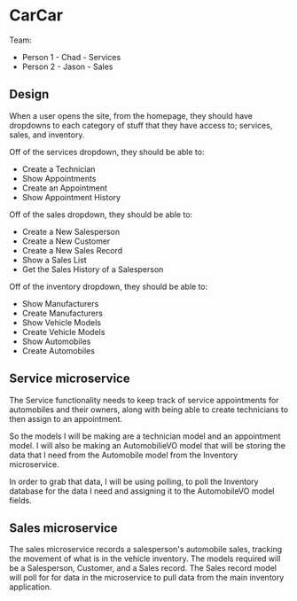 # CarCar

Team:

* Person 1 - Chad - Services
* Person 2 - Jason - Sales

## Design
When a user opens the site, from the homepage, they should have dropdowns to each category of stuff that they have access to; services, sales, and inventory. 

Off of the services dropdown, they should be able to:
* Create a Technician
* Show Appointments
* Create an Appointment
* Show Appointment History

Off of the sales dropdown, they should be able to:
* Create a New Salesperson
* Create a New Customer
* Create a New Sales Record
* Show a Sales List
* Get the Sales History of a Salesperson

Off of the inventory dropdown, they should be able to:
* Show Manufacturers
* Create Manufacturers
* Show Vehicle Models
* Create Vehicle Models
* Show Automobiles
* Create Automobiles

## Service microservice

The Service functionality needs to keep track of service appointments for automobiles and their owners, along with being able to create technicians to then assign to an appointment.

So the models I will be making are a technician model and an appointment model. I will also be making an AutomobilieVO model that will be storing the data that I need from the Automobile model from the Inventory microservice.

In order to grab that data, I will be using polling, to poll the Inventory database for the data I need and assigning it to the AutomobileVO model fields. 

## Sales microservice

The sales microservice records a salesperson's automobile sales, tracking the movement of what is in the vehicle inventory. The models required will be a Salesperson, Customer, and a Sales record. The Sales record model will poll for for data in the microservice to pull data from the main inventory application.